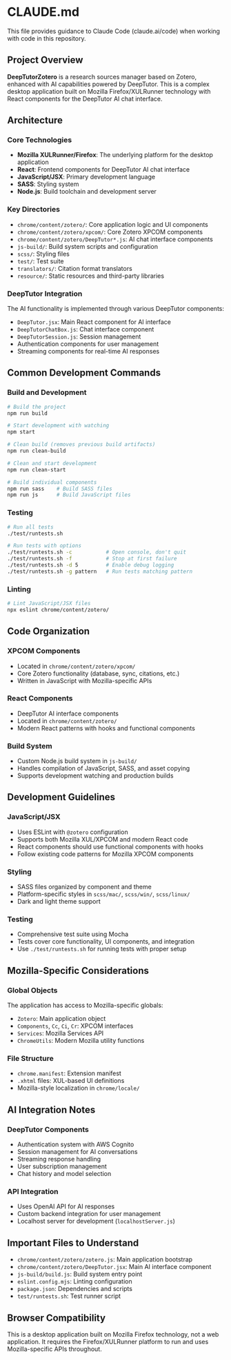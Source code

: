 # CLAUDE.md

This file provides guidance to Claude Code (claude.ai/code) when working with code in this repository.

## Project Overview

**DeepTutorZotero** is a research sources manager based on Zotero, enhanced with AI capabilities powered by DeepTutor. This is a complex desktop application built on Mozilla Firefox/XULRunner technology with React components for the DeepTutor AI chat interface.

## Architecture

### Core Technologies
- **Mozilla XULRunner/Firefox**: The underlying platform for the desktop application
- **React**: Frontend components for DeepTutor AI chat interface
- **JavaScript/JSX**: Primary development language
- **SASS**: Styling system
- **Node.js**: Build toolchain and development server

### Key Directories
- `chrome/content/zotero/`: Core application logic and UI components
- `chrome/content/zotero/xpcom/`: Core Zotero XPCOM components
- `chrome/content/zotero/DeepTutor*.js`: AI chat interface components
- `js-build/`: Build system scripts and configuration
- `scss/`: Styling files
- `test/`: Test suite
- `translators/`: Citation format translators
- `resource/`: Static resources and third-party libraries

### DeepTutor Integration
The AI functionality is implemented through various DeepTutor components:
- `DeepTutor.jsx`: Main React component for AI interface
- `DeepTutorChatBox.js`: Chat interface component
- `DeepTutorSession.js`: Session management
- Authentication components for user management
- Streaming components for real-time AI responses

## Common Development Commands

### Build and Development
```bash
# Build the project
npm run build

# Start development with watching
npm start

# Clean build (removes previous build artifacts)
npm run clean-build

# Clean and start development
npm run clean-start

# Build individual components
npm run sass    # Build SASS files
npm run js      # Build JavaScript files
```

### Testing
```bash
# Run all tests
./test/runtests.sh

# Run tests with options
./test/runtests.sh -c           # Open console, don't quit
./test/runtests.sh -f           # Stop at first failure
./test/runtests.sh -d 5         # Enable debug logging
./test/runtests.sh -g pattern   # Run tests matching pattern
```

### Linting
```bash
# Lint JavaScript/JSX files
npx eslint chrome/content/zotero/
```

## Code Organization

### XPCOM Components
- Located in `chrome/content/zotero/xpcom/`
- Core Zotero functionality (database, sync, citations, etc.)
- Written in JavaScript with Mozilla-specific APIs

### React Components
- DeepTutor AI interface components
- Located in `chrome/content/zotero/`
- Modern React patterns with hooks and functional components

### Build System
- Custom Node.js build system in `js-build/`
- Handles compilation of JavaScript, SASS, and asset copying
- Supports development watching and production builds

## Development Guidelines

### JavaScript/JSX
- Uses ESLint with `@zotero` configuration
- Supports both Mozilla XUL/XPCOM and modern React code
- React components should use functional components with hooks
- Follow existing code patterns for Mozilla XPCOM components

### Styling
- SASS files organized by component and theme
- Platform-specific styles in `scss/mac/`, `scss/win/`, `scss/linux/`
- Dark and light theme support

### Testing
- Comprehensive test suite using Mocha
- Tests cover core functionality, UI components, and integration
- Use `./test/runtests.sh` for running tests with proper setup

## Mozilla-Specific Considerations

### Global Objects
The application has access to Mozilla-specific globals:
- `Zotero`: Main application object
- `Components`, `Cc`, `Ci`, `Cr`: XPCOM interfaces
- `Services`: Mozilla Services API
- `ChromeUtils`: Modern Mozilla utility functions

### File Structure
- `chrome.manifest`: Extension manifest
- `.xhtml` files: XUL-based UI definitions
- Mozilla-style localization in `chrome/locale/`

## AI Integration Notes

### DeepTutor Components
- Authentication system with AWS Cognito
- Session management for AI conversations
- Streaming response handling
- User subscription management
- Chat history and model selection

### API Integration
- Uses OpenAI API for AI responses
- Custom backend integration for user management
- Localhost server for development (`localhostServer.js`)

## Important Files to Understand

- `chrome/content/zotero/zotero.js`: Main application bootstrap
- `chrome/content/zotero/DeepTutor.jsx`: Main AI interface component
- `js-build/build.js`: Build system entry point
- `eslint.config.mjs`: Linting configuration
- `package.json`: Dependencies and scripts
- `test/runtests.sh`: Test runner script

## Browser Compatibility

This is a desktop application built on Mozilla Firefox technology, not a web application. It requires the Firefox/XULRunner platform to run and uses Mozilla-specific APIs throughout.